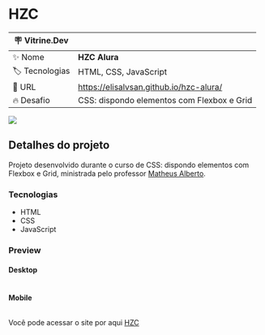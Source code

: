 # HZC


| :placard: Vitrine.Dev |     |
| -------------  | --- |
| :sparkles: Nome        | **HZC Alura**
| :label: Tecnologias | HTML, CSS, JavaScript
| :rocket: URL         | https://elisalvsan.github.io/hzc-alura/
| :fire: Desafio     | CSS: dispondo elementos com Flexbox e Grid

<!-- Inserir imagem com a #vitrinedev ao final do link -->
![](https://via.placeholder.com/1200x500.png?text=imagem+lindona+do+meu+projeto#vitrinedev)

## Detalhes do projeto

Projeto desenvolvido durante o curso de CSS: dispondo elementos com Flexbox e Grid, ministrada pelo professor [Matheus Alberto](https://www.linkedin.com/in/matheus-alberto-marcus/).

### Tecnologias

- HTML
- CSS
- JavaScript

### Preview

#### Desktop

![]()

#### Mobile

![]()

Você pode acessar o site por aqui [HZC](https://github.com/elisalvsan/hzc-alura)
